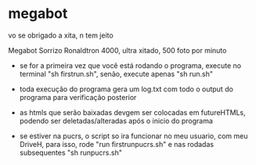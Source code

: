 # megabot
vo se obrigado a xita, n tem jeito

Megabot Sorrizo Ronaldtron 4000, ultra xitado, 500 foto por minuto

- se for a primeira vez que você está rodando o programa, execute no terminal "sh firstrun.sh", senão, execute apenas "sh run.sh"

- toda execução do programa gera um log.txt com todo o output do programa para verificação posterior

- as htmls que serão baixadas devgem ser colocadas em futureHTMLs, podendo ser deletadas/alteradas após o inicio do programa

- se estiver na pucrs, o script so ira funcionar no meu usuario, com meu DriveH, para isso, rode "run firstrunpucrs.sh" e nas rodadas subsequentes "sh runpucrs.sh"
